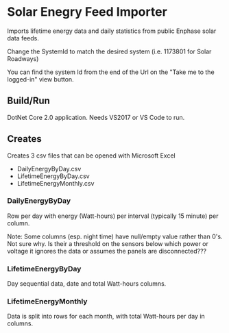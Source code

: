 # Solar Enegry Feed Importer

Imports lifetime energy data and daily statistics from public Enphase solar data feeds.

Change the SystemId to match the desired system (i.e. 1173801 for Solar Roadways)

You can find the system Id from the end of the Url on the "Take me to the logged-in" view button.


## Build/Run

DotNet Core 2.0 application. Needs VS2017 or VS Code to run.

## Creates

Creates 3 csv files that can be opened with Microsoft Excel

* DailyEnergyByDay.csv
* LifetimeEnergyByDay.csv
* LifetimeEnergyMonthly.csv

### DailyEnergyByDay

Row per day with energy (Watt-hours) per interval (typically 15 minute) per column.

Note: Some columns (esp. night time) have null/empty value rather than 0's. Not sure why. Is their a threshold on the sensors below which power or voltage it ignores the data or assumes the panels are disconnected???

### LifetimeEnergyByDay

Day sequential data, date and total Watt-hours columns.

### LifetimeEnergyMonthly

Data is split into rows for each month, with total Watt-hours per day in columns.